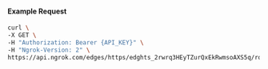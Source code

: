 <!-- Code generated for API Clients. DO NOT EDIT. -->

#### Example Request

```bash
curl \
-X GET \
-H "Authorization: Bearer {API_KEY}" \
-H "Ngrok-Version: 2" \
https://api.ngrok.com/edges/https/edghts_2rwrq3HEyTZurQxEkRwmsoAXS5q/routes/edghtsrt_2rwrq7Q3VJKnnq3GkRAudbCbMQH/websocket_tcp_converter
```
